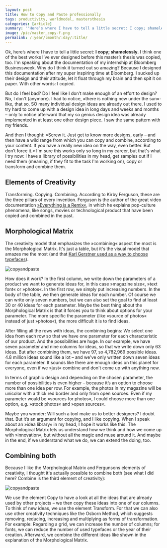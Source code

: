 ```yaml
---
layout: post
title: How to Copy and Paste professionally
tags: productivity, worldmodel, mastersthesis
categories: [article]
summary: '"Here’s where I have to tell a little secret: I copy; shamelessly."'
image: /pic/master_copy-f.png
permalink: /:year/:month/:day/:title/
---
```


Ok, here’s where I have to tell a little secret: **I copy; shamelessly.** I think one of the best works I’ve ever designed before this master’s thesis was copied, too. I'm speaking about the documentation of my internship at Bloomberg Businessweek. Why do I think it turned out so amazing? Because I designed this documentation after my super inspiring time at Bloomberg. I sucked up their design and their attitude, let it float through my brain and then spit it on paper. With other words: I copied.

But do I feel bad? Do I feel like I don’t make enough of an effort to design? No, I don't (anymore). I had to notice, »there is nothing new under the sun«-like, that so, SO many individual design ideas are already out there. I used to try hard to come up with a design idea in long days and weeks and months – only to notice afterward that my so genius design idea was already implemented in at least one other design piece. I saw the same pattern with my friends.

And then I thought: »Screw it. Just get to know more designs, early – and then have a wild range from which you can copy and combine, according to your content. If you have a really new idea on the way, even better. But don’t force it.« I'm sure this works only so long in my career, but that's what I try now: I have a library of possibilities in my head, get samples out if I need them (meaning, if they fit to the task I'm working on), copy or transform and combine them.

## Elements of Creativity

Transforming. Copying. Combining. According to Kirby Ferguson, these are the three pillars of every invention. Ferguson is the author of the great video documentation [»Everything is a Remix«](http://everythingisaremix.info/), in which he explains pop-culture phenomena, like songs, movies or technological product that have been copied and combined in the past.

## Morphological Matrix

The creativity model that emphasizes the »combining« aspect the most is the Morphological Matrix. It's just a table, but it's the visual model that amazes me the most (and that [Karl Gerstner used as a way to choose typefaces](http://rethinked.org/?tag=karl-gerstner)).

![copyandpaste](/pic/master_copy.jpg)

How does it work? In the first column, we write down the parameters of a product we want to generate ideas for, in this case »magazine size«, »text font« or »photos«. In the first row, we simply put increasing numbers. In the body of the table, we then generate ideas for each number. Of course we can write only seven numbers, but we can also set the goal to find at least 30 or 40 ideas for each parameter. Maybe the best thing about the Morphological Matrix is that it forces you to think about options for your parameter. The more specific the parameter (like »source of photos« instead of just »photos«), the more difficult it is to find ideas.

After filling all the rows with ideas, the combining begins: We select one idea from each row so that we have one parameter for each characteristic of our product.
And the possibilities are huge. In our example, we have seven parameter and nine columns for ideas, so that we write down only 63 ideas. But after combining them, we have 97, so 4,782,969 possible ideas. 4.8 million ideas sound like a lot – and we've only written down seven ideas for each parameter. It sounds like there are enough ideas on this planet for everyone, even if we »just« combine and don't come up with anything new.

In terms of graphic design and depending on the chosen parameter, the number of possibilities is even higher – because it’s an option to choose more than one idea per row. For example, the photos in my magazine will be unicolor with a thick red border and only from open sources. Even if my parameter would be »sources for photos«, I could choose more than one option, e.g. »stock photos« and »open sources«.

Maybe you wonder: Will such a tool make us to better designers? I doubt that. But it’s an argument for copying, and I like copying. When I speak about an »idea library« in my head, I hope it works like this. The Morphological Matrix lets us understand how we think and how we come up with »innovation«, but without all the magic and muse around it. And maybe in the end, if we understand what we do, we can extend the doing, too.

## Combining both

Because I like the Morphological Matrix and Fergunsons elements of creativity, I thought it's actually possible to combine both (see what I did here? Combine is the third element of creativity):

![copyandpaste](/pic/master_copy2.jpg)

We use the element Copy to have a look at all the ideas that are already used by other projects – we then copy these ideas into one of our columns. To think of new ideas, we use the element Transform. For that we can also use other creativity techniques like the Osborn Method, which suggests removing, reducing, increasing and multiplying as forms of transformation. For example: Regarding a grid, we can increase the number of columns; for fonts, we can reduce the number of used typefaces or the year of their creation. Afterward, we combine the different ideas like shown in the explanation of the Morphological Matrix.

